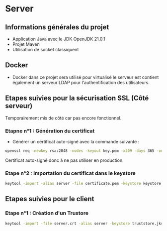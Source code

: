 # Server

## Informations générales du projet

- Application Java avec le JDK OpenJDK 21.0.1
- Projet Maven
- Utilisation de socket classiquent

## Docker

- Docker dans ce projet sera utilisé pour virtualisé le serveur est contient
également un serveur LDAP pour l'authentification des utilisateurs.








## Etapes suivies pour la sécurisation SSL (Côté serveur)

Temporairement mis de côté car pas encore fonctionnel.

### Etapne n°1 : Génération du certificat

- Générer un certificat auto-signé avec la commande suivante :

```bash
openssl req -newkey rsa:2048 -nodes -keyout key.pem -x509 -days 365 -out certificate.pem
```
Certificat auto-signé donc à ne pas utiliser en production.

### Etape n°2 : Importation du certificat dans le keystore

```bash
keytool -import -alias server -file certificate.pem -keystore keystore.jks
```

## Etapes suivies pour le client

### Etape n°1 : Création d'un Trustore

```bash
keytool -import -file server.crt -alias server -keystore truststore.jks
```


